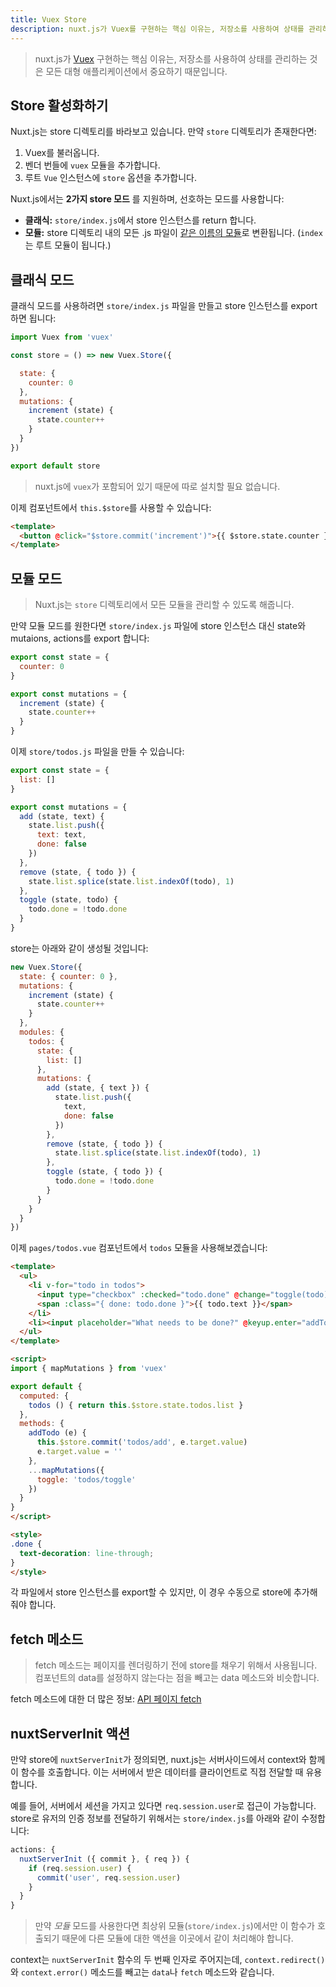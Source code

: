 ```yaml
---
title: Vuex Store
description: nuxt.js가 Vuex를 구현하는 핵심 이유는, 저장소를 사용하여 상태를 관리하는 것은 모든 대형 애플리케이션에서 중요하기 때문입니다.
---
```


> nuxt.js가 [Vuex](https://github.com/vuejs/vuex) 구현하는 핵심 이유는, 저장소를 사용하여 상태를 관리하는 것은 모든 대형 애플리케이션에서 중요하기 때문입니다.

## Store 활성화하기

Nuxt.js는 store 디렉토리를 바라보고 있습니다. 만약 `store` 디렉토리가 존재한다면:

1. Vuex를 불러옵니다.
2. 벤더 번들에 `vuex` 모듈을 추가합니다.
3. 루트 `Vue` 인스턴스에 `store` 옵션을 추가합니다.

Nuxt.js에서는 **2가지 store 모드** 를 지원하며, 선호하는 모드를 사용합니다:
- **클래식:** `store/index.js`에서 store 인스턴스를 return 합니다.
- **모듈:** store 디렉토리 내의 모든 .js 파일이 [같은 이름의 모듈](http://vuex.vuejs.org/en/modules.html)로 변환됩니다. (`index`는 루트 모듈이 됩니다.)

## 클래식 모드

클래식 모드를 사용하려면 `store/index.js` 파일을 만들고 store 인스턴스를 export 하면 됩니다:

```js
import Vuex from 'vuex'

const store = () => new Vuex.Store({

  state: {
    counter: 0
  },
  mutations: {
    increment (state) {
      state.counter++
    }
  }
})

export default store
```

> nuxt.js에 `vuex`가 포함되어 있기 때문에 따로 설치할 필요 없습니다.

이제 컴포넌트에서 `this.$store`를 사용할 수 있습니다:

```html
<template>
  <button @click="$store.commit('increment')">{{ $store.state.counter }}</button>
</template>
```

## 모듈 모드

> Nuxt.js는 `store` 디렉토리에서 모든 모듈을 관리할 수 있도록 해줍니다.

만약 모듈 모드를 원한다면 `store/index.js` 파일에 store 인스턴스 대신 state와 mutaions, actions를 export 합니다:

```js
export const state = {
  counter: 0
}

export const mutations = {
  increment (state) {
    state.counter++
  }
}
```

이제 `store/todos.js` 파일을 만들 수 있습니다:
```js
export const state = {
  list: []
}

export const mutations = {
  add (state, text) {
    state.list.push({
      text: text,
      done: false
    })
  },
  remove (state, { todo }) {
    state.list.splice(state.list.indexOf(todo), 1)
  },
  toggle (state, todo) {
    todo.done = !todo.done
  }
}
```

store는 아래와 같이 생성될 것입니다:
```js
new Vuex.Store({
  state: { counter: 0 },
  mutations: {
    increment (state) {
      state.counter++
    }
  },
  modules: {
    todos: {
      state: {
        list: []
      },
      mutations: {
        add (state, { text }) {
          state.list.push({
            text,
            done: false
          })
        },
        remove (state, { todo }) {
          state.list.splice(state.list.indexOf(todo), 1)
        },
        toggle (state, { todo }) {
          todo.done = !todo.done
        }
      }
    }
  }
})
```

이제 `pages/todos.vue` 컴포넌트에서 `todos` 모듈을 사용해보겠습니다:

```html
<template>
  <ul>
    <li v-for="todo in todos">
      <input type="checkbox" :checked="todo.done" @change="toggle(todo)">
      <span :class="{ done: todo.done }">{{ todo.text }}</span>
    </li>
    <li><input placeholder="What needs to be done?" @keyup.enter="addTodo"></li>
  </ul>
</template>

<script>
import { mapMutations } from 'vuex'

export default {
  computed: {
    todos () { return this.$store.state.todos.list }
  },
  methods: {
    addTodo (e) {
      this.$store.commit('todos/add', e.target.value)
      e.target.value = ''
    },
    ...mapMutations({
      toggle: 'todos/toggle'
    })
  }
}
</script>

<style>
.done {
  text-decoration: line-through;
}
</style>
```

<div class="Alert">각 파일에서 store 인스턴스를 export할 수 있지만, 이 경우 수동으로 store에 추가해줘야 합니다.</div>

## fetch 메소드

> fetch 메소드는 페이지를 렌더링하기 전에 store를 채우기 위해서 사용됩니다. 컴포넌트의 data를 설정하지 않는다는 점을 빼고는 data 메소드와 비슷합니다.

fetch 메소드에 대한 더 많은 정보: [API 페이지 fetch](/api/pages-fetch)

## nuxtServerInit 액션

만약 store에 `nuxtServerInit`가 정의되면, nuxt.js는 서버사이드에서 context와 함께 이 함수를 호출합니다. 이는 서버에서 받은 데이터를 클라이언트로 직접 전달할 때 유용합니다.

예를 들어, 서버에서 세션을 가지고 있다면 `req.session.user`로 접근이 가능합니다. store로 유저의 인증 정보를 전달하기 위해서는 `store/index.js`를 아래와 같이 수정합니다:

```js
actions: {
  nuxtServerInit ({ commit }, { req }) {
    if (req.session.user) {
      commit('user', req.session.user)
    }
  }
}
```

> 만약 _모듈_ 모드를 사용한다면 최상위 모듈(`store/index.js`)에서만 이 함수가 호출되기 때문에 다른 모듈에 대한 액션을 이곳에서 같이 처리해야 합니다.

context는 `nuxtServerInit` 함수의 두 번째 인자로 주어지는데, `context.redirect()`와 `context.error()` 메소드를 빼고는 `data`나 `fetch` 메소드와 같습니다.
